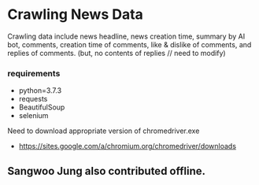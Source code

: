 # Crawling News Data

Crawling data include news headline, news creation time, summary by AI bot, comments, creation time of comments, like & dislike of comments, and replies of comments.
(but, no contents of replies // need to modify)

### requirements
- python=3.7.3
- requests
- BeautifulSoup
- selenium

Need to download appropriate version of chromedriver.exe
- https://sites.google.com/a/chromium.org/chromedriver/downloads

## Sangwoo Jung also contributed offline.
